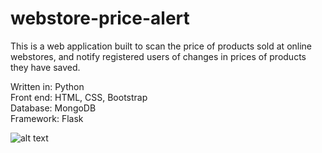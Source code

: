 # webstore-price-alert

This is a web application built to scan the price of products sold at online webstores, and notify registered users of changes in prices of products they have saved.<br />

Written in: Python <br />
Front end: HTML, CSS, Bootstrap<br />
Database: MongoDB<br />
Framework: Flask<br />

![alt text](https://github.com/hoghanhdo/webstore-price-alert/blob/master/web-application-demo/homepage.png?raw=true)
